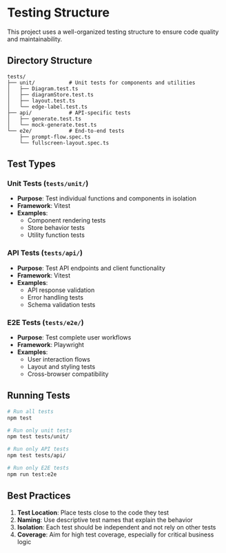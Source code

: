 # Testing Structure

This project uses a well-organized testing structure to ensure code quality and maintainability.

## Directory Structure

```
tests/
├── unit/           # Unit tests for components and utilities
│   ├── Diagram.test.ts
│   ├── diagramStore.test.ts
│   ├── layout.test.ts
│   └── edge-label.test.ts
├── api/            # API-specific tests
│   ├── generate.test.ts
│   └── mock-generate.test.ts
└── e2e/            # End-to-end tests
    ├── prompt-flow.spec.ts
    └── fullscreen-layout.spec.ts
```

## Test Types

### Unit Tests (`tests/unit/`)
- **Purpose**: Test individual functions and components in isolation
- **Framework**: Vitest
- **Examples**: 
  - Component rendering tests
  - Store behavior tests
  - Utility function tests

### API Tests (`tests/api/`)
- **Purpose**: Test API endpoints and client functionality
- **Framework**: Vitest
- **Examples**:
  - API response validation
  - Error handling tests
  - Schema validation tests

### E2E Tests (`tests/e2e/`)
- **Purpose**: Test complete user workflows
- **Framework**: Playwright
- **Examples**:
  - User interaction flows
  - Layout and styling tests
  - Cross-browser compatibility

## Running Tests

```bash
# Run all tests
npm test

# Run only unit tests
npm test tests/unit/

# Run only API tests
npm test tests/api/

# Run only E2E tests
npm run test:e2e
```

## Best Practices

1. **Test Location**: Place tests close to the code they test
2. **Naming**: Use descriptive test names that explain the behavior
3. **Isolation**: Each test should be independent and not rely on other tests
4. **Coverage**: Aim for high test coverage, especially for critical business logic
